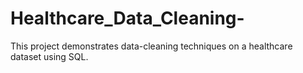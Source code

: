# Healthcare_Data_Cleaning-
This project demonstrates data-cleaning techniques on a healthcare dataset using SQL.
